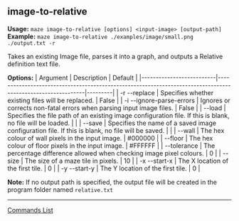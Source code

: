 ## image-to-relative
**Usage:** `maze image-to-relative [options] <input-image> [output-path]`  
**Example:** `maze image-to-relative ./examples/image/small.png ./output.txt -r`

Takes an existing Image file, parses it into a graph, and outputs a Relative definition text file.

**Options:**
| Argument                 | Description                                                                                                 | Default |
|--------------------------|-------------------------------------------------------------------------------------------------------------|---------|
| -r --replace             | Specifies whether existing files will be replaced.                                                          | False   |
| -i --ignore-parse-errors | Ignores or corrects non-fatal errors when parsing input image files.                                        | False   |
| --load                   | Specifies the file path of an existing image configuration file.  If this is blank, no file will be loaded. |         |
| --save                   | Specifies the name of a saved image configuration file.  If this is blank, no file will be saved.           |         |
| --wall                   | The hex colour of wall pixels in the input image.                                                           | #000000 |
| --floor                  | The hex colour of floor pixels in the input image.                                                          | #FFFFFF |
| --tolerance              | The percentage difference allowed when checking image pixel colours.                                        | 0       |
| --size                   | The size of a maze tile in pixels.                                                                          | 10      |
| -x --start-x             | The X location of the first tile.                                                                           | 0       |
| -y --start-y             | The Y location of the first tile.                                                                           | 0       |

**Note:** If no output path is specified, the output file will be created in the program folder named `relative.txt`

---

[Commands List](./readme.md)